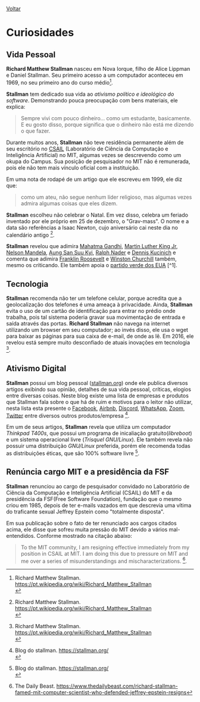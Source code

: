 [Voltar](intro.md)

Curiosidades
====

## Vida Pessoal

**Richard Matthew Stallman** nasceu em Nova Iorque, filho de Alice Lippman e Daniel Stallman. Seu primeiro acesso a um computador aconteceu em 1969, no seu primeiro ano do curso médio[^1]. <br>

**Stallman** tem dedicado sua vida ao *ativismo político e ideológico do software*. Demonstrando pouca preocupação com bens materiais, ele explica: 
> Sempre vivi com pouco dinheiro... como um estudante, basicamente. E eu gosto disso, porque significa que o dinheiro não está me dizendo o que fazer. <br>

Durante muitos anos, **Stallman** não teve residência permanente além de seu escritório no [CSAIL](https://www.csail.mit.edu/) (Laboratório de Ciência da Computação e Inteligência Artificial) no MIT, algumas vezes se descrevendo como um okupa do Campus. Sua posição de pesquisador no MIT não é remunerada, pois ele não tem mais vínculo oficial com a instituição. <br>

Em uma nota de rodapé de um artigo que ele escreveu em 1999, ele diz que:
>como um ateu, não segue nenhum líder religioso, mas algumas vezes admira algumas coisas que eles dizem. 

**Stallman** escolheu não celebrar o Natal. Em vez disso, celebra um feriado inventado por ele próprio em 25 de dezembro, o "Grav-mass". O nome e a data são referências a Isaac Newton, cujo aniversário cai neste dia no calendário antigo [^1]. <br>

**Stallman** revelou que adimira [Mahatma Gandhi](https://pt.wikipedia.org/wiki/Mahatma_Gandhi), [Martin Luther King Jr](https://pt.wikipedia.org/wiki/Martin_Luther_King_Jr.), [Nelson Mandela](https://pt.wikipedia.org/wiki/Nelson_Mandela), [Aung San Suu Kyi](https://pt.wikipedia.org/wiki/Aung_San_Suu_Kyi), [Ralph Nader](https://pt.wikipedia.org/wiki/Ralph_Nader) e [Dennis Kucinich](https://pt.wikipedia.org/wiki/Dennis_Kucinich) e comenta que adimira [Franklin Roosevelt](https://pt.wikipedia.org/wiki/Franklin_D._Roosevelt) e [Winston Churchill](https://pt.wikipedia.org/wiki/Winston_Churchill) também, mesmo os criticando. Ele também apoia o [partido verde dos EUA](https://pt.wikipedia.org/wiki/Partido_Verde_(Estados_Unidos)) [^1]. <br>

## Tecnologia

**Stallman** recomenda não ter um telefone celular, porque acredita que a geolocalização dos telefones é uma ameaça à privacidade. Ainda, **Stallman** evita o uso de um cartão de identificação para entrar no prédio onde trabalha, pois tal sistema poderia gravar sua movimentação de entrada e saída através das portas. **Richard Stallman** não navega na internet utilizando um browser em seu computador; ao invés disso, ele usa o wget para baixar as páginas para sua caixa de e-mail, de onde as lê. Em 2016, ele revelou está sempre muito desconfiado de atuais inovações em tecnologia [^1]. <br> 

## Ativismo Digital

**Stallman** possui um blog pessoal ([stallman.org](https://stallman.org/)) onde ele publica diversos artigos exibindo sua opinião, detalhes de sua vida pessoal, críticas, elogios entre diversas coisas. Neste blog existe uma lista de empresas e produtos que Stallman fala sobre o que há de ruim e motivos para o leitor não utilizar, nesta lista esta presente o [Facebook](https://stallman.org/facebook.html), [Airbnb](https://stallman.org/airbnb.html), [Discord](https://stallman.org/discord.html), [WhatsApp](https://stallman.org/whatsapp.html), [Zoom](https://stallman.org/zoom.html), [Twitter](https://stallman.org/twitter.html) entre diversos outros produtos/empresa [^2]. <br>

Em um de seus artigos, **Stallman** revela que utiliza um computador *Thinkpad T400s*, que possui um programa de inicaliação gratuito(*libreboot*) e um sistema operacional livre (*Trisquel GNU/Linux*). Ele também revela não possuir uma distribuição *GNU/Linux* preferida, porém ele recomenda todas as distribuições éticas, que são 100% software livre [^2].

## Renúncia cargo MIT e a presidência da FSF 

**Stallman** renunciou ao cargo de pesquisador convidado no Laboratório de Ciência da Computação e Inteligência Artificial (CSAIL) do MIT e da presidência da FSF(Free Software Foundation), fundação que o mesmo criou em 1985, depois de ter e-mails vazados em que descrevia uma vítima do traficante sexual Jeffrey Epstein como "totalmente disposta".

Em sua publicação sobre o fato de ter renunciado aos cargos citados acima, ele disse que sofreu muita pressão do MIT devido a vários mal-entendidos. Conforme mostrado na citação abaixo:

>To the MIT community, I am resigning effective immediately from my position in CSAIL at MIT. I am doing this due to pressure on MIT and me over a series of misunderstandings and mischaracterizations. [^3].

[^1]: Richard Matthew Stallman. https://pt.wikipedia.org/wiki/Richard_Matthew_Stallman <br>
[^2]: Blog do stallman. https://stallman.org/ <br>
[^3]: The Daily Beast. https://www.thedailybeast.com/richard-stallman-famed-mit-computer-scientist-who-defended-jeffrey-epstein-resigns
